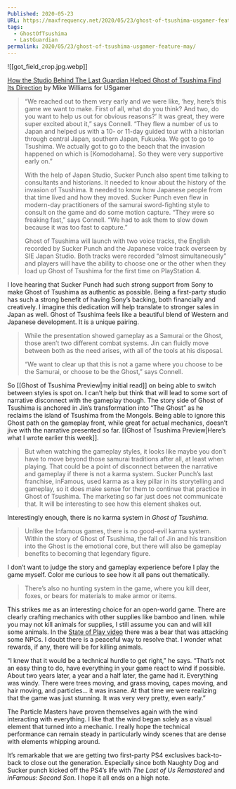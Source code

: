 ```yaml
---
Published: 2020-05-23
URL: https://maxfrequency.net/2020/05/23/ghost-of-tsushima-usgamer-feature-may/
tags:
  - GhostOfTsushima
  - LastGuardian
permalink: 2020/05/23/ghost-of-tsushima-usgamer-feature-may/
---
```

![[got_field_crop.jpg.webp]]

[How the Studio Behind The Last Guardian Helped Ghost of Tsushima Find Its Direction](https://www.usgamer.net/articles/ghost-of-tsushima-interview-guiding-wind-sie-japan-studio) by Mike Williams for USgamer

> “We reached out to them very early and we were like, ‘hey, here’s this game we want to make. First of all, what do you think? And two, do you want to help us out for obvious reasons?’ It was great, they were super excited about it,” says Connell. “They flew a number of us to Japan and helped us with a 10- or 11-day guided tour with a historian through central Japan, southern Japan, Fukuoka. We got to go to Tsushima. We actually got to go to the beach that the invasion happened on which is [Komodohama]. So they were very supportive early on.”
> 
> With the help of Japan Studio, Sucker Punch also spent time talking to consultants and historians. It needed to know about the history of the invasion of Tsushima. It needed to know how Japanese people from that time lived and how they moved. Sucker Punch even flew in modern-day practitioners of the samurai sword-fighting style to consult on the game and do some motion capture. “They were so freaking fast,” says Connell. “We had to ask them to slow down because it was too fast to capture.”
> 
> Ghost of Tsushima will launch with two voice tracks, the English recorded by Sucker Punch and the Japanese voice track overseen by SIE Japan Studio. Both tracks were recorded “almost simultaneously” and players will have the ability to choose one or the other when they load up Ghost of Tsushima for the first time on PlayStation 4.

I love hearing that Sucker Punch had such strong support from Sony to make Ghost of Tsushima as authentic as possible. Being a first-party studio has such a strong benefit of having Sony’s backing, both financially and creatively. I imagine this dedication will help translate to stronger sales in Japan as well. Ghost of Tsushima feels like a beautiful blend of Western and Japanese development. It is a unique pairing.

> While the presentation showed gameplay as a Samurai or the Ghost, those aren’t two different combat systems. Jin can fluidly move between both as the need arises, with all of the tools at his disposal.
> 
> “We want to clear up that this is not a game where you choose to be the Samurai, or choose to be the Ghost,” says Connell.

So [[Ghost of Tsushima Preview|my initial read]] on being able to switch between styles is spot on. I can’t help but think that will lead to some sort of narrative disconnect with the gameplay though. The story side of Ghost of Tsushima is anchored in Jin’s transformation into “The Ghost” as he reclaims the island of Tsushima from the Mongols. Being able to ignore this Ghost path on the gameplay front, while great for actual mechanics, doesn’t jive with the narrative presented so far. [[Ghost of Tsushima Preview|Here’s what I wrote earlier this week]].

> But when watching the gameplay styles, it looks like maybe you don’t have to move beyond those samurai traditions after all, at least when playing. That could be a point of disconnect between the narrative and gameplay if there is not a karma system. Sucker Punch’s last franchise, inFamous, used karma as a key pillar in its storytelling and gameplay, so it does make sense for them to continue that practice in Ghost of Tsushima. The marketing so far just does not communicate that. It will be interesting to see how this element shakes out.

Interestingly enough, there is no karma system in *Ghost of Tsushima*.

> Unlike the Infamous games, there is no good-evil karma system. Within the story of Ghost of Tsushima, the fall of Jin and his transition into the Ghost is the emotional core, but there will also be gameplay benefits to becoming that legendary figure.

I don’t want to judge the story and gameplay experience before I play the game myself. Color me curious to see how it all pans out thematically.

> There’s also no hunting system in the game, where you kill deer, foxes, or bears for materials to make armor or items.

This strikes me as an interesting choice for an open-world game. There are clearly crafting mechanics with other supplies like bamboo and linen. while you may not kill animals for supplies, I still assume you can and will kill some animals. In the [State of Play video](https://www.youtube.com/watch?v=Ur0pQblaZcE) there was a bear that was attacking some NPCs. I doubt there is a peaceful way to resolve that. I wonder what rewards, if any, there will be for killing animals.

“I knew that it would be a technical hurdle to get right,” he says. “That’s not an easy thing to do, have everything in your game react to wind if possible. About two years later, a year and a half later, the game had it. Everything was windy. There were trees moving, and grass moving, capes moving, and hair moving, and particles… it was insane. At that time we were realizing that the game was just stunning. It was very very pretty, even early.”

The Particle Masters have proven themselves again with the wind interacting with everything. I like that the wind began solely as a visual element that turned into a mechanic. I really hope the technical performance can remain steady in particularly windy scenes that are dense with elements whipping around.

It’s remarkable that we are getting two first-party PS4 exclusives back-to-back to close out the generation. Especially since both Naughty Dog and Sucker punch kicked off the PS4’s life with *The Last of Us Remastered* and *inFamous: Second Son*. I hope it all ends on a high note.